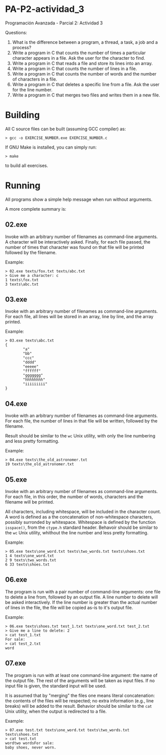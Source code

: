 # PA-P2-actividad_3
Programación Avanzada - Parcial 2: Actividad 3

Questions:

1. What is the difference between a program, a thread, a task, a job and a process?
2. Write a program in C that counts the number of times a particular character appears in a file. Ask the user for the character to find.
3. Write a program in C that reads a file and store its lines into an array.
4. Write a program in C that counts the number of lines in a file.
5. Write a program in C that counts the number of words and the number of characters in a file.
6. Write a program in C that deletes a specific line from a file. Ask the user for the line number.
7. Write a program in C that merges two files and writes them in a new file.

# Building

All C source files can be built (assuming GCC compiler) as:

```
> gcc -o EXERCISE_NUMBER.exe EXERCISE_NUMBER.c
```

If GNU Make is installed, you can simply run:

```
> make
```

to build all exercises.

# Running

All programs show a simple help message when run without arguments.

A more complete summary is:

## 02.exe

Invoke with an arbitrary number of filenames as command-line arguments.
A character will be interactively asked. Finally, for each file passed,
the number of times that character was found on that file will be printed
followed by the filename.

Example:

```
> 02.exe texts/fox.txt texts/abc.txt
> Give me a character: c
1 texts\fox.txt
3 texts\abc.txt
```

## 03.exe
Invoke with an arbitrary number of filenames as command-line arguments. For each
file, all lines will be stored in an array, line by line, and the array printed.

Example:
```
> 03.exe texts\abc.txt
{
        "a"
        "bb"
        "ccc"
        "dddd"
        "eeeee"
        "ffffff"
        "ggggggg"
        "hhhhhhhh"
        "iiiiiiiii"
}
```

## 04.exe
Invoke with an arbitrary number of filenames as command-line arguments. For each file,
the number of lines in that file will be written, followed by the filename.

Result should be similar to the ```wc``` Unix utility, with only the line numbering
and less pretty formatting.

Example:

```
> 04.exe texts\the_old_astronomer.txt
19 texts\the_old_astronomer.txt
```

## 05.exe
Invoke with an arbitrary number of filenames as command-line arguments. For each file,
in this order, the number of words, characters and the filename will be printed.

All characters, including whitespace, will be included in the character count.
A word is defined as a the concatenation of non-whitespace characters, possibly surronded
by whitespace. Whitespace is defined by the function ```isspace()```, from the
```ctype.h``` standard header. Behavoir should be similar to the ```wc``` Unix utility,
whithout the line number and less pretty formatting.

Example:
```
> 05.exe texts\one_word.txt texts\two_words.txt texts\shoes.txt
1 4 texts\one_word.txt
2 9 texts\two_words.txt
6 33 texts\shoes.txt
```

## 06.exe

The program is run with a pair number of command-line arguments: one file to delete
a line from, followed by an output file. A line number to delete will be asked interactively.
If the line number is greater than the actual number of lines in the file, the file
will be copied as-is to it's output file.

Example:

```
> 06.exe texts\shoes.txt test_1.txt texts\one_word.txt test_2.txt
> Give me a line to delete: 2
> cat test_1.txt
For sale:
> cat test_2.txt
word
```

## 07.exe

The program is run with at least one command-line argument: the name of the output
file. The rest of the arguments will be taken as input files. If no input
file is given, the standard input will be used.

It is assumed that by "merging" the files one means literal concatenation: the contents
of the files will be respected; no extra information (e.g., line breaks) will
be added to the result. Behavior should be similar to the ```cat``` Unix utility,
when the output is redirected to a file.

Example:

```
> 07.exe test.txt texts\one_word.txt texts\two_words.txt texts\shoes.txt
> cat test.txt
wordtwo wordsFor sale:
baby shoes, never worn.
```
